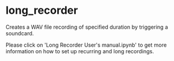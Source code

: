 # long_recorder
Creates a WAV file recording of specified duration by triggering a soundcard.

Please click on 'Long Recorder User's manual.ipynb' to get more information on how to set up 
recurring and long recordings. 

